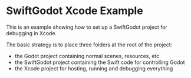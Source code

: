# SwiftGodot Xcode Example

This is an example showing how to set up a SwiftGodot project for debugging in Xcode.


The basic strategy is to place three folders at the root of the project:

- the Godot project containing normal scenes, resources, etc
- the SwiftGodot project containing the Swift code for controlling Godot
- the Xcode project for hosting, running and debugging everything